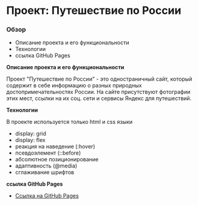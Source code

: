 # Проект: Путешествие по России

### Обзор
* Описание проекта и его функциональности
* Технологии
* ссылка GitHub Pages

**Описание проекта и его функциональности**

Проект "Путешествие по России" - это одностраничный сайт, который содержит в себе информацию о разных природных достопримечательностях России. На сайте присутствуют фотографии этих мест, ссылки на их соц. сети и сервисы Яндекс для путешествий.

**Технологии**

В проекте используется только html и css языки
* display: grid
* display: flex
* реакция на наведение (:hover)
* псевдоэлемент (::before)
* абсолютное позиционирование
* адаптивность (@media)
* сглаживание шрифтов

**ссылка GitHub Pages**

* [Ссылка на GitHub Pages](https://meduscode.github.io/russian-travel/)
